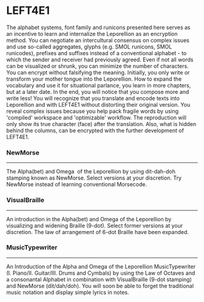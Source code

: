 # LEFT4E1
The alphabet systems, font family and runicons presented here serves as an incentive to learn and internalize the Leporellion as an encryption method. You can negotiate an intercultural consensus on complex issues and use so-called aggregates, glyphs (e.g. SMOL runicons, SMOL runicodes), prefixes and suffixes instead of a conventional alphabet - to which the sender and receiver had previously agreed.
Even if not all words can be visualized or shrunk, you can minimize the number of characters. You can encrypt without falsifying the meaning. Initially, you only write or transform your mother tongue into the Leporellion.
How to expand the vocabulary and use it for situational parlance, you learn in more chapters, but at a later date. In the end, you will notice that you compose more and write less!
You will recognize that you translate and encode texts into Leporellion and with LEFT4E1 without distorting their original version. You reveal complex issues because you help pack fragile words by using 'compiled' workspace and 'optimizable' workflow.
The reproduction will only show its true character (face) after the translation. Also, what is hidden behind the columns, can be encrypted with the further development of LEFT4E1.
<h3>NewMorse</h3>
<hr>
The Alpha(bet) and Omega  of the Leporellion by using dit-dah-doh stamping known as NewMorse.  Select versions at your discretion. Try NewMorse instead of learning conventional Morsecode.
<h3>VisualBraille</h3>
<hr>
An introduction in the Alpha(bet) and Omega of the Leporellion by visualizing and widening Braille (9-dot). Select former versions at your discretion. The law of arrangement of 6-dot Braille have been expanded.
<h3>MusicTypewriter</h3>
<hr>
An Introduction of the Alpha and Omega of the Leporellion MusicTypewriter (I. Piano/II. Guitar/III. Drums and Cymbals) by using the Law of Octaves and a consonantal Alphabet in combination with VisualBraille (9-dot stamping) and NewMorse (dit/dah/doh). You will soon be able to forget the traditional music notation and display simple lyrics in notes.
